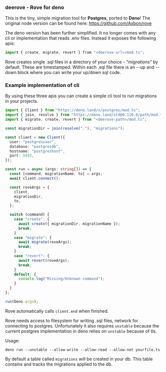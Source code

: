 ### deerove - Rove for deno

This is the tiny, simple migration tool for **Postgres**, ported to **Deno**!
The original node version can be found here: https://github.com/Axbon/rove

The deno version has been further simplified. It no longer comes with any cli
or implementation that reads .env files. Instead it exposes the following apis:

```typescript
import { create, migrate, revert } from "<deerove-url>/mod.ts";
```

Rove creates single .sql files in a directory of your choice - _"migrations"_ by
default. These are timestamped. Within each .sql file there is an --up and --down
block where you can write your up/down sql code.

### Example implementation of cli

By using these three apis you can create a simple cli tool to run migrations
in your projects.

```typescript
import { Client } from "https://deno.land/x/postgres/mod.ts";
import { join, resolve } from "https://deno.land/std@0.110.0/path/mod.ts";
import { migrate, create, revert } from "<deerove-path>/mod.ts";

const migrationDir = join(resolve("."), "migrations");

const client = new Client({
  user: "postgresuser",
  database: "postgresdb",
  hostname: "postgreshost",
  port: 5432,
});

const run = async (args: string[]) => {
  const [command, migrationName, to] = args;
  await client.connect();

  const roveArgs = {
    client,
    migrationDir,
    to,
  };

  switch (command) {
    case "create": {
      await create({ migrationDir, migrationName });
      break;
    }
    case "migrate": {
      await migrate(roveArgs);
      break;
    }
    case "revert": {
      await revert(roveArgs);
      break;
    }
    default: {
      console.log("Missing/Unknown command");
    }
  }
};

run(Deno.args);

```

Rove automatically calls `client.end` when finished.

Rove needs access to filesystem for writing .sql files, network
for connecting to postgres. Unfortunately it also requires `unstable`
because the current postgres implementation in deno relies on `unstable`
because of tls.

Usage:

```
deno run --unstable --allow-write --allow-read --allow-net yourfile.ts
```

By default a table called `migrations` will be created in your db. This table
contains and tracks the migrations applied to the db.